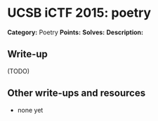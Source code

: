 # UCSB iCTF 2015: poetry

**Category:** Poetry
**Points:** 
**Solves:** 
**Description:**



## Write-up

(TODO)

## Other write-ups and resources

* none yet
